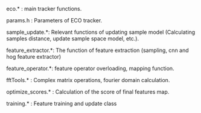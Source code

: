
eco.* : main tracker functions.

params.h : Parameters of ECO tracker.

sample_update.*: Relevant functions of updating sample model (Calculating samples distance, update sample space model, etc.).

feature_extractor.*: The function of feature extraction (sampling, cnn and hog feature extractor)

feature_operator.*: feature operator overloading, mapping function.

fftTools.* : Complex matrix operations, fourier domain calculation.

optimize_scores.* : Calculation of the score of final features map.

training.* : Feature training and update class
